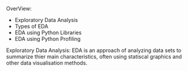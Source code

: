 OverView:

* Exploratory Data Analysis
* Types of EDA
* EDA using Python Libraries
* EDA using Python Profiling

Exploratory Data Analysis:
EDA is an approach of analyzing data sets to summarize thier main characteristics, often using statiscal graphics and other data visualisation methods.

  





